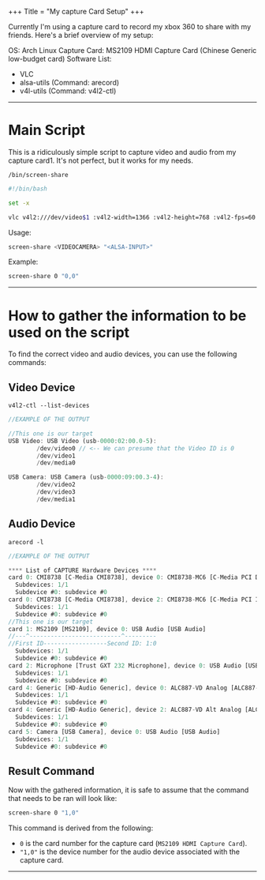 +++
Title = "My capture Card Setup"
+++

Currently I'm using a capture card to record my xbox 360 to share with my friends.
Here's a brief overview of my setup:

OS: Arch Linux
Capture Card: MS2109 HDMI Capture Card (Chinese Generic low-budget card)
Software List:
- VLC
- alsa-utils (Command: arecord)
- v4l-utils (Command: v4l2-ctl)


---
# Main Script
This is a ridiculously simple script to capture video and audio from my capture card1. 
It's not perfect, but it works for my needs.


`/bin/screen-share`
```bash
#!/bin/bash

set -x

vlc v4l2:///dev/video$1 :v4l2-width=1366 :v4l2-height=768 :v4l2-fps=60 :v4l2-chroma=MJPG :input-slave=alsa://hw:$2 0 :live-caching=500 --live-caching=50
```
Usage:
```sh
screen-share <VIDEOCAMERA> "<ALSA-INPUT>"
```
Example:
```sh
screen-share 0 "0,0"
```

---

# How to gather the information to be used on the script

To find the correct video and audio devices, you can use the following commands:

## Video Device
`v4l2-ctl --list-devices`
```rs
//EXAMPLE OF THE OUTPUT

//This one is our target
USB Video: USB Video (usb-0000:02:00.0-5):
        /dev/video0 // <-- We can presume that the Video ID is 0
        /dev/video1
        /dev/media0

USB Camera: USB Camera (usb-0000:09:00.3-4):
        /dev/video2
        /dev/video3
        /dev/media1

```

## Audio Device
`arecord -l`

```rs
//EXAMPLE OF THE OUTPUT

**** List of CAPTURE Hardware Devices ****
card 0: CMI8738 [C-Media CMI8738], device 0: CMI8738-MC6 [C-Media PCI DAC/ADC]
  Subdevices: 1/1
  Subdevice #0: subdevice #0
card 0: CMI8738 [C-Media CMI8738], device 2: CMI8738-MC6 [C-Media PCI IEC958]
  Subdevices: 1/1
  Subdevice #0: subdevice #0
//This one is our target
card 1: MS2109 [MS2109], device 0: USB Audio [USB Audio]
//---^--------------------------^---------
//First ID------------------Second ID: 1:0
  Subdevices: 1/1
  Subdevice #0: subdevice #0
card 2: Microphone [Trust GXT 232 Microphone], device 0: USB Audio [USB Audio]
  Subdevices: 1/1
  Subdevice #0: subdevice #0
card 4: Generic [HD-Audio Generic], device 0: ALC887-VD Analog [ALC887-VD Analog]
  Subdevices: 1/1
  Subdevice #0: subdevice #0
card 4: Generic [HD-Audio Generic], device 2: ALC887-VD Alt Analog [ALC887-VD Alt Analog]
  Subdevices: 1/1
  Subdevice #0: subdevice #0
card 5: Camera [USB Camera], device 0: USB Audio [USB Audio]
  Subdevices: 1/1
  Subdevice #0: subdevice #0
```

## Result Command
Now with the gathered information, it is safe to assume that the command that needs to be ran will look like:
```sh
screen-share 0 "1,0"
```
This command is derived from the following:
- `0` is the card number for the capture card (`MS2109 HDMI Capture Card`).
- `"1,0"` is the device number for the audio device associated with the capture card.
---
